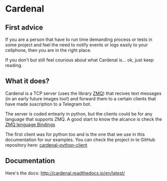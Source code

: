 # Cardenal

## First advice

If you are a person that have to run time demanding process or tests in some project and feel the need to notify events or logs easily to your cellphone, then you are in the right place.

If you don't but still feel courious about what Cardenal is... ok, just keep reading.

## What it does?

Cardenal is a TCP server (uses the library [ZMQ](http://zeromq.org/)) that recives text messages (in an early future images too!) and forward them to a certain clients that have made suscription to a Telegram bot.

The server is coded entearly in python, but the clients could be for any language that supports ZMQ. A good start to know the alcance is check the [ZMQ lenguage Bindings](http://zeromq.org/bindings:_start)

The first client was for python too and is the one that we use in this documentation for our examples. You can check the project in te GitHub repository here: [cardenal-python-client](https://github.com/Bgeninatti/cardenal-python-client)

## Documentation

Here's the docs: http://cardenal.readthedocs.io/en/latest/
